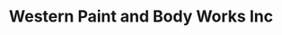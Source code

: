 ---
title: "Western Paint and Body Works Inc"
url: /calgary/western-paint-and-body-works-inc/
shop: Autowerkstatt
---